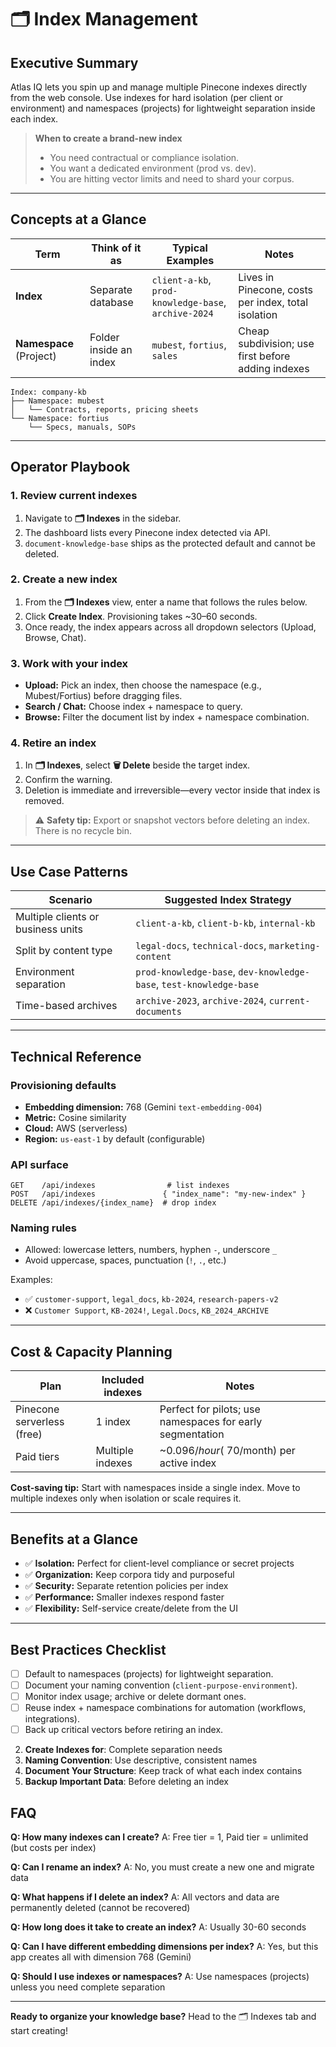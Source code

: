 # 🗂️ Index Management

## Executive Summary
Atlas IQ lets you spin up and manage multiple Pinecone indexes directly from the web console. Use indexes for hard isolation (per client or environment) and namespaces (projects) for lightweight separation inside each index.

> **When to create a brand-new index**  
> - You need contractual or compliance isolation.  
> - You want a dedicated environment (prod vs. dev).  
> - You are hitting vector limits and need to shard your corpus.

---

## Concepts at a Glance

| Term | Think of it as | Typical Examples | Notes |
| --- | --- | --- | --- |
| **Index** | Separate database | `client-a-kb`, `prod-knowledge-base`, `archive-2024` | Lives in Pinecone, costs per index, total isolation |
| **Namespace** (Project) | Folder inside an index | `mubest`, `fortius`, `sales` | Cheap subdivision; use first before adding indexes |

```
Index: company-kb
├── Namespace: mubest
│   └── Contracts, reports, pricing sheets
└── Namespace: fortius
    └── Specs, manuals, SOPs
```

---

## Operator Playbook

### 1. Review current indexes
1. Navigate to **🗂️ Indexes** in the sidebar.
2. The dashboard lists every Pinecone index detected via API.
3. `document-knowledge-base` ships as the protected default and cannot be deleted.

### 2. Create a new index
1. From the **🗂️ Indexes** view, enter a name that follows the rules below.
2. Click **Create Index**. Provisioning takes ~30–60 seconds.
3. Once ready, the index appears across all dropdown selectors (Upload, Browse, Chat).

### 3. Work with your index
- **Upload:** Pick an index, then choose the namespace (e.g., Mubest/Fortius) before dragging files.
- **Search / Chat:** Choose index + namespace to query.
- **Browse:** Filter the document list by index + namespace combination.

### 4. Retire an index
1. In **🗂️ Indexes**, select **🗑️ Delete** beside the target index.  
2. Confirm the warning.  
3. Deletion is immediate and irreversible—every vector inside that index is removed.

> ⚠️ **Safety tip:** Export or snapshot vectors before deleting an index. There is no recycle bin.

---

## Use Case Patterns

| Scenario | Suggested Index Strategy |
| --- | --- |
| Multiple clients or business units | `client-a-kb`, `client-b-kb`, `internal-kb` |
| Split by content type | `legal-docs`, `technical-docs`, `marketing-content` |
| Environment separation | `prod-knowledge-base`, `dev-knowledge-base`, `test-knowledge-base` |
| Time-based archives | `archive-2023`, `archive-2024`, `current-documents` |

---

## Technical Reference

### Provisioning defaults
- **Embedding dimension:** 768 (Gemini `text-embedding-004`)
- **Metric:** Cosine similarity
- **Cloud:** AWS (serverless)
- **Region:** `us-east-1` by default (configurable)

### API surface
```http
GET    /api/indexes                # list indexes
POST   /api/indexes               { "index_name": "my-new-index" }
DELETE /api/indexes/{index_name}  # drop index
```

### Naming rules
- Allowed: lowercase letters, numbers, hyphen `-`, underscore `_`
- Avoid uppercase, spaces, punctuation (`!`, `.`, etc.)

Examples:
- ✅ `customer-support`, `legal_docs`, `kb-2024`, `research-papers-v2`
- ❌ `Customer Support`, `KB-2024!`, `Legal.Docs`, `KB_2024_ARCHIVE`

---

## Cost & Capacity Planning

| Plan | Included indexes | Notes |
| --- | --- | --- |
| Pinecone serverless (free) | 1 index | Perfect for pilots; use namespaces for early segmentation |
| Paid tiers | Multiple indexes | ~$0.096/hour (~$70/month) per active index |

**Cost-saving tip:** Start with namespaces inside a single index. Move to multiple indexes only when isolation or scale requires it.

---

## Benefits at a Glance

- ✅ **Isolation:** Perfect for client-level compliance or secret projects  
- ✅ **Organization:** Keep corpora tidy and purposeful  
- ✅ **Security:** Separate retention policies per index  
- ✅ **Performance:** Smaller indexes respond faster  
- ✅ **Flexibility:** Self-service create/delete from the UI

---

## Best Practices Checklist

- [ ] Default to namespaces (projects) for lightweight separation.  
- [ ] Document your naming convention (`client-purpose-environment`).  
- [ ] Monitor index usage; archive or delete dormant ones.  
- [ ] Reuse index + namespace combinations for automation (workflows, integrations).  
- [ ] Back up critical vectors before retiring an index.
2. **Create Indexes for**: Complete separation needs
3. **Naming Convention**: Use descriptive, consistent names
4. **Document Your Structure**: Keep track of what each index contains
5. **Backup Important Data**: Before deleting an index

## FAQ

**Q: How many indexes can I create?**
A: Free tier = 1, Paid tier = unlimited (but costs per index)

**Q: Can I rename an index?**
A: No, you must create a new one and migrate data

**Q: What happens if I delete an index?**
A: All vectors and data are permanently deleted (cannot be recovered)

**Q: How long does it take to create an index?**
A: Usually 30-60 seconds

**Q: Can I have different embedding dimensions per index?**
A: Yes, but this app creates all with dimension 768 (Gemini)

**Q: Should I use indexes or namespaces?**
A: Use namespaces (projects) unless you need complete separation

---

**Ready to organize your knowledge base?** Head to the 🗂️ Indexes tab and start creating!
